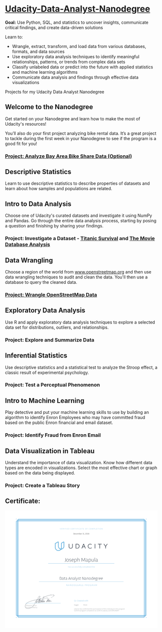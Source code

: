 # [Udacity-Data-Analyst-Nanodegree](https://www.udacity.com/course/data-analyst-nanodegree--nd002) 
**Goal:** Use Python, SQL, and statistics to uncover insights, communicate critical findings, and create data-driven solutions

Learn to:
* Wrangle, extract, transform, and load data from various databases, formats, and data
sources
* Use exploratory data analysis techniques to identify meaningful relationships, patterns,
or trends from complex data sets
* Classify unlabeled data or predict into the future with applied statistics and machine
learning algorithms
* Communicate data analysis and findings through effective data visualizations

Projects for my Udacity Data Analyst Nanodegree

## Welcome to the Nanodegree
Get started on your Nanodegree and learn how to make the most of Udacity's resources!

You’ll also do your first project analyzing bike rental data. It’s a great project to tackle during the first week in your Nanodegree to see if the program is a good fit for you!

### [Project: Analyze Bay Area Bike Share Data (Optional)](Analyze%20Bay%20Area%20Bike%20Share%20Data) 

## Descriptive Statistics
Learn to use descriptive statistics to describe properties of datasets and learn about how samples and populations are related.

## Intro to Data Analysis
Choose one of Udacity's curated datasets and investigate it using NumPy and Pandas. Go through the entire data analysis process, starting by posing a question and finishing by sharing your findings.

### Project: Investigate a Dataset - [Titanic Survival](P1-%20Investigate%20a%20Dataset/Titanic%20Survival/) and [The Movie Database Analysis](P1-%20Investigate%20a%20Dataset/Movies/) 

## Data Wrangling
Choose a region of the world from www.openstreetmap.org and then use data wrangling techniques to audit and clean the data. You'll then use a database to query the cleaned data.

### [Project: Wrangle OpenStreetMap Data](P2-%20Wrangle%20OpenStreetMap%20Data)

## Exploratory Data Analysis
Use R and apply exploratory data analysis techniques to explore a selected data set for distributions, outliers, and relationships.

### Project: Explore and Summarize Data

## Inferential Statistics
Use descriptive statistics and a statistical test to analyze the Stroop effect, a classic result of experimental psychology.

### Project: Test a Perceptual Phenomenon

## Intro to Machine Learning
Play detective and put your machine learning skills to use by building an algorithm to identify Enron Employees who may have committed fraud based on the public Enron financial and email dataset.

### Project: Identify Fraud from Enron Email

## Data Visualization in Tableau
Understand the importance of data visualization. Know how different data types are encoded in visualizations. Select the most effective chart or graph based on the data being displayed.

### Project: Create a Tableau Story

## Certificate: 

![Nanodegree Certificate](Udacity%20Nanodegree%20Graduation%20Certificate.png)

